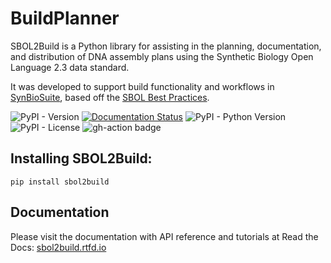 # BuildPlanner
SBOL2Build is a Python library for assisting in the planning, documentation, and distribution of DNA assembly plans using the Synthetic Biology Open Language 2.3 data standard.

It was developed to support build functionality and workflows in [SynBioSuite](https://synbiosuite.org), based off the [SBOL Best Practices](https://github.com/SynBioDex/SBOL-examples/tree/main/SBOL/best-practices/BP011/).



![PyPI - Version](https://img.shields.io/pypi/v/sbol2build)
[![Documentation Status](https://readthedocs.org/projects/sbol2build/badge/?version=latest)](https://sbol2build.readthedocs.io/en/latest/?badge=latest)
![PyPI - Python Version](https://img.shields.io/pypi/pyversions/sbol2build)
![PyPI - License](https://img.shields.io/pypi/l/sbol2build)
![gh-action badge](https://github.com/MyersResearchGroup/sbol2build/workflows/Python%20package/badge.svg)

## Installing SBOL2Build: 
```pip install sbol2build```

## Documentation

 Please visit the documentation with API reference and tutorials at Read the Docs: [sbol2build.rtfd.io](https://sbol2build.readthedocs.io)
